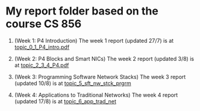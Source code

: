 # My report folder based on the course CS 856

1. (Week 1: P4 Introduction)
The week 1 report (updated 27/7) is at [topic_0_1_P4_intro.pdf](https://github.com/ColonelBee/FIL_P4_Report/blob/main/report_files/topic_0_1_P4_intro.pdf)

2. (Week 2: P4 Blocks and Smart NICs)
The week 2 report (updated 3/8) is at [topic_2_3_4_P4.pdf](https://github.com/ColonelBee/FIL_P4_Report/blob/main/report_files/topic_2_3_4_P4.pdf)

3. (Week 3: Programming Software Network Stacks)
The week 3 report (updated 10/8) is at [topic_5_sft_nw_stck_prgrm](https://github.com/ColonelBee/FIL_P4_Report/blob/main/report_files/topic_5_sft_nw_stck_prgrm.pdf)

4. (Week 4: Applications to Traditional Networks)
The week 4 report (updated 17/8) is at [topic_6_app_trad_net](https://github.com/ColonelBee/FIL_P4_Report/blob/main/report_files/topic_6_app_trad_net.pdf)
